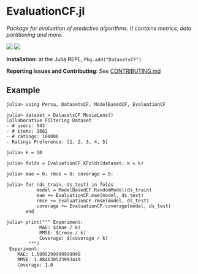 # EvaluationCF.jl

*Package for evaluation of predictive algorithms. It contains metrics, data partitioning and more.*

[![][ci-img]][ci-url]
[![][codecov-img]][codecov-url]

**Installation**: at the Julia REPL, `Pkg.add("DatasetsCF")`

**Reporting Issues and Contributing**: See [CONTRIBUTING.md](CONTRIBUTING.md)

## Example

```
julia> using Persa, DatasetsCF, ModelBasedCF, EvaluationCF

julia> dataset = DatasetsCF.MovieLens()
Collaborative Filtering Dataset
- # users: 943
- # items: 1682
- # ratings: 100000
- Ratings Preference: [1, 2, 3, 4, 5]

julia> k = 10

julia> folds = EvaluationCF.KFolds(dataset; k = k)

julia> mae = 0; rmse = 0; coverage = 0;

julia> for (ds_train, ds_test) in folds
           model = ModelBasedCF.RandomModel(ds_train)
           mae += EvaluationCF.mae(model, ds_test)
           rmse += EvaluationCF.rmse(model, ds_test)
           coverage += EvaluationCF.coverage(model, ds_test)
       end

julia> print(""" Experiment:
            MAE: $(mae / k)
            RMSE: $(rmse / k)
            Coverage: $(coverage / k)
        """)
 Experiment:
    MAE: 1.5095299999999998
    RMSE: 1.884630523993449
    Coverage: 1.0
```

[ci-img]: https://github.com/JuliaRecsys/EvaluationCF.jl/actions/workflows/CI.yml/badge.svg?branch=master
[ci-url]: https://github.com/JuliaRecsys/EvaluationCF.jl/actions

[codecov-img]: https://img.shields.io/codecov/c/github/JuliaRecsys/EvaluationCF.jl
[codecov-url]: https://codecov.io/gh/JuliaRecsys/EvaluationCF.jl
